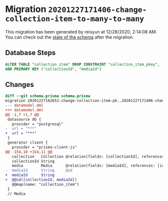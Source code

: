 # Migration `20201227171406-change-collection-item-to-many-to-many`

This migration has been generated by reisyun at 12/28/2020, 2:14:08 AM.
You can check out the [state of the schema](./schema.prisma) after the migration.

## Database Steps

```sql
ALTER TABLE "collection_item" DROP CONSTRAINT "collection_item_pkey",
ADD PRIMARY KEY ("collectionId", "mediaId")
```

## Changes

```diff
diff --git schema.prisma schema.prisma
migration 20201227162652-change-collection-item-pk..20201227171406-change-collection-item-to-many-to-many
--- datamodel.dml
+++ datamodel.dml
@@ -1,7 +1,7 @@
 datasource db {
   provider = "postgresql"
-  url = "***"
+  url = "***"
 }
 generator client {
   provider = "prisma-client-js"
@@ -154,10 +154,11 @@
   collection   Collection @relation(fields: [collectionId], references: [id])
   collectionId String
   media        Media      @relation(fields: [mediaId], references: [id])
-  mediaId      String     @id
+  mediaId      String
+  @@id([collectionId, mediaId])
   @@map(name: "collection_item")
 }
 // Media
```


